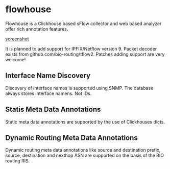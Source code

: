 # flowhouse

Flowhouse is a Clickhouse based sFlow collector and web based analyzer offer rich annotation features.

[screenshot](https://github.com/bio-routing/flowhouse/raw/master/assets/flowhouse-ui.png "UI Screenshot")

It is planned to add support for IPFIX/Netflow version 9. Packet decoder exists from github.com/bio-routing/tflow2.
Patches adding support are very welcome!

## Interface Name Discovery

Discovery of interface names is supported using SNMP. The database always stores interface namens. Not IDs.

## Statis Meta Data Annotations

Static meta data annotations are supported by the use of Clickhouses dicts.

## Dynamic Routing Meta Data Annotations

Dynamic routing meta data annotations like source and destination prefix, source, destination and nexthop ASN are supported
on the basis of the BIO routing RIS.
